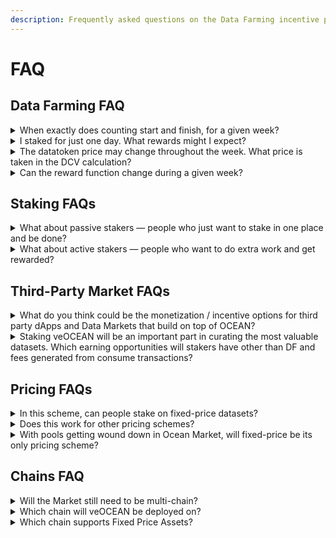 ```yaml
---
description: Frequently asked questions on the Data Farming incentive program.
---
```

# FAQ

## Data Farming FAQ

<details>
<summary>When exactly does counting start and finish, for a given week?</summary>

The counting starts at 12.01am on Thursday, and ends at 11.59pm on the following Wednesday.
</details>

<details>
<summary>I staked for just one day. What rewards might I expect?</summary>

At least 50 snapshots are randomly taken throughout the week. If you’ve staked just one day, and all else being equal, you should expect 1/7 the rewards compared to the full 7 days.
</details>

<details>
<summary>The datatoken price may change throughout the week. What price is taken in the DCV calculation?</summary>

The price is taken at the same time as each consume. E.g. if a data asset has three consumes, where price was 1 OCEAN when the first consume happened, and the price was 10 OCEAN when the other consumes happened, then the total DCV for the asset is 1 + 10 + 10 = 21.
</details>

<details>
<summary>Can the reward function change during a given week?</summary>

No. At the beginning of a new DF round (DF1, DF2, etc), rules are laid out, either implicitly if no change from previous round, or explicitly in a blog post if there are new rules. This is: reward function, bounds, etc. Then teams stake, buy data, consume, etc. And LPs are given DF rewards based on staking, DCV, etc at the end of the week. Overall cycle time is one week.

Caveat: it’s no at least in theory! Sometimes there may be tweaks if there is community consensus, or a bug.
</details>

## Staking FAQs
<details>
<summary>What about passive stakers — people who just want to stake in one place and be done?</summary>

Earnings are passive by default
</details>

<details>
<summary>What about active stakers — people who want to do extra work and get rewarded?</summary>

Ot works. Half the DF revenue goes to veOCEAN stake that users can allocate. Allocate well → more $$
</details>

## Third-Party Market FAQs
<details>
<summary>What do you think could be the monetization / incentive options for third party dApps and Data Markets that build on top of OCEAN?</summary>

People pay fees on fixed-rate exchange and in consume. 3rd party markets can get a cut of both. More info at Ocean docs.
</details>

<details>
<summary>Staking veOCEAN will be an important part in curating the most valuable datasets. Which earning opportunities will stakers have other than DF and fees generated from consume transactions?</summary>

veOCEAN holders’ earning potential via fees and DF on their own could be quite substantial, eg given that a large portion of OCEAN supply is directed towards DF. No need for more ways per se. There won’t be a fee on locking OCEAN for veOCEAN, because adding that code would have meant changes to veCRV contracts, something we’re not doing for security reasons. Re ALGA or other apps making money on facilitating veOCEAN: there are several ways, the best way to get inspiration is to look at projects on top of base ve tokens, such as Convex, Aura, Redacted Cartel, and more.
</details>

## Pricing FAQs
<details>
<summary>In this scheme, can people stake on fixed-price datasets?</summary>

Yes. They allocate their veOCEAN to datasets. Then DF rewards follow the usual DF formula: DCV * veOCEAN stake.
</details>

<details>
<summary>Does this work for other pricing schemes?</summary>

Yes, from the get-go! It doesn’t matter how data is priced, this works for all schemes.
</details>

<details>
<summary>With pools getting wound down in Ocean Market, will fixed-price be its only pricing scheme?</summary>

</summary>For now in Ocean Market, yes. However people can price datatokens however they like, leveraging whatever DeFi tools they like. For example. do an IDO via Liquidity Bootstrapping Pool, ending up in an unmodified Balancer AMM. And we will continue listening to the community, to understand best where to focus our efforts.
</details>

## Chains FAQ
<details>
<summary>Will the Market still need to be multi-chain?</summary>

Yes, Ocean Market still needs to be multi-chain: all the reasons that we went multi-chain for are as valid as ever.
</details>

<details>
<summary>Which chain will veOCEAN be deployed on?</summary>

Current plan is for veOCEAN core contracts will only be on Ethereum mainnet, and allowing to allocate veOCEAN tokens to any chain.
</details>

<details>
<summary>Which chain supports Fixed Price Assets?</summary>

You can publish Fixed Price Assets to any chain that Ocean supports.
</details>
